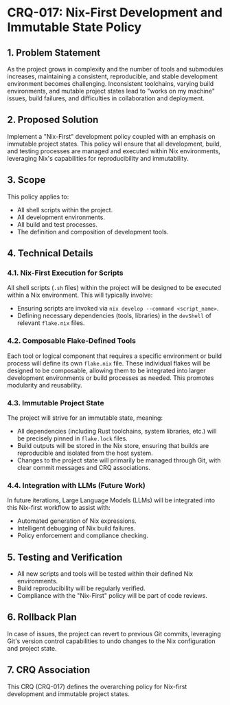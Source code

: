 # CRQ-017: Nix-First Development and Immutable State Policy

## 1. Problem Statement

As the project grows in complexity and the number of tools and submodules increases, maintaining a consistent, reproducible, and stable development environment becomes challenging. Inconsistent toolchains, varying build environments, and mutable project states lead to "works on my machine" issues, build failures, and difficulties in collaboration and deployment.

## 2. Proposed Solution

Implement a "Nix-First" development policy coupled with an emphasis on immutable project states. This policy will ensure that all development, build, and testing processes are managed and executed within Nix environments, leveraging Nix's capabilities for reproducibility and immutability.

## 3. Scope

This policy applies to:
*   All shell scripts within the project.
*   All development environments.
*   All build and test processes.
*   The definition and composition of development tools.

## 4. Technical Details

### 4.1. Nix-First Execution for Scripts

All shell scripts (`.sh` files) within the project will be designed to be executed within a Nix environment. This will typically involve:
*   Ensuring scripts are invoked via `nix develop --command <script_name>`.
*   Defining necessary dependencies (tools, libraries) in the `devShell` of relevant `flake.nix` files.

### 4.2. Composable Flake-Defined Tools

Each tool or logical component that requires a specific environment or build process will define its own `flake.nix` file. These individual flakes will be designed to be composable, allowing them to be integrated into larger development environments or build processes as needed. This promotes modularity and reusability.

### 4.3. Immutable Project State

The project will strive for an immutable state, meaning:
*   All dependencies (including Rust toolchains, system libraries, etc.) will be precisely pinned in `flake.lock` files.
*   Build outputs will be stored in the Nix store, ensuring that builds are reproducible and isolated from the host system.
*   Changes to the project state will primarily be managed through Git, with clear commit messages and CRQ associations.

### 4.4. Integration with LLMs (Future Work)

In future iterations, Large Language Models (LLMs) will be integrated into this Nix-first workflow to assist with:
*   Automated generation of Nix expressions.
*   Intelligent debugging of Nix build failures.
*   Policy enforcement and compliance checking.

## 5. Testing and Verification

*   All new scripts and tools will be tested within their defined Nix environments.
*   Build reproducibility will be regularly verified.
*   Compliance with the "Nix-First" policy will be part of code reviews.

## 6. Rollback Plan

In case of issues, the project can revert to previous Git commits, leveraging Git's version control capabilities to undo changes to the Nix configuration and project state.

## 7. CRQ Association

This CRQ (CRQ-017) defines the overarching policy for Nix-first development and immutable project states.
